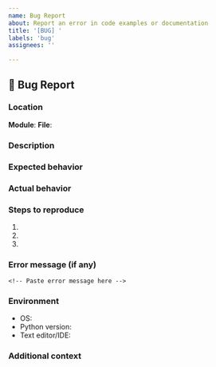```yaml
---
name: Bug Report
about: Report an error in code examples or documentation
title: '[BUG] '
labels: 'bug'
assignees: ''

---
```


## 🐛 Bug Report

### Location
<!-- Which module/file contains the bug? -->
**Module**: 
**File**: 

### Description
<!-- A clear description of what the bug is -->

### Expected behavior
<!-- What should happen? -->

### Actual behavior
<!-- What actually happens? -->

### Steps to reproduce
1. 
2. 
3. 

### Error message (if any)
```
<!-- Paste error message here -->
```

### Environment
- OS: 
- Python version: 
- Text editor/IDE: 

### Additional context
<!-- Any other information that might be helpful -->
